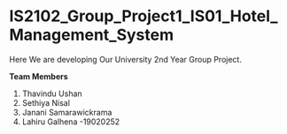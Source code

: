 # IS2102_Group_Project1_IS01_Hotel_Management_System

Here We are developing Our University 2nd Year Group Project.


**Team Members**

1. Thavindu Ushan
2. Sethiya Nisal
3. Janani Samarawickrama
4. Lahiru Galhena -19020252
